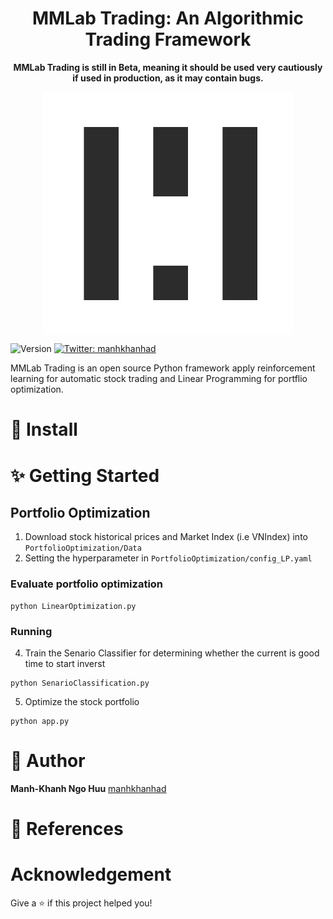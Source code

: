 <h1 align="center">MMLab Trading: An Algorithmic Trading Framework</h1>

<p align="center">
<b>MMLab Trading is still in Beta, meaning it should be used very cautiously if used in production, as it may contain bugs.</b>
</p>

<p align="center">
  <img width="400" align="center" src="Image/white_logo.png" alt="Logo MMLab"/>
</p>

<p>
  <img alt="Version" src="https://img.shields.io/badge/version-1.0.0-blue.svg?cacheSeconds=2592000" />
  <a href="https://twitter.com/manhkhanhad" target="_blank">
    <img alt="Twitter: manhkhanhad" src="https://img.shields.io/twitter/follow/manhkhanhad.svg?style=social" />
  </a>
</p>



MMLab Trading is an open source Python framework apply reinforcement learning for automatic stock trading and Linear Programming for portflio optimization. 

# 🔧 Install 

# ✨ Getting Started
## Portfolio Optimization
1. Download stock historical prices and Market Index (i.e VNIndex) into `PortfolioOptimization/Data`
2. Setting the hyperparameter in `PortfolioOptimization/config_LP.yaml`
### Evaluate portfolio optimization
 ```
 python LinearOptimization.py
 ```
 
### Running


4. Train the Senario Classifier for determining whether the current is good time to start inverst
```
python SenarioClassification.py
```
5. Optimize the stock portfolio
```
python app.py
```


# 👤 Author

**Manh-Khanh Ngo Huu** [manhkhanhad](https://github.com/manhkhanhad)


# 🔰 References

#  Acknowledgement

Give a ⭐️ if this project helped you!
